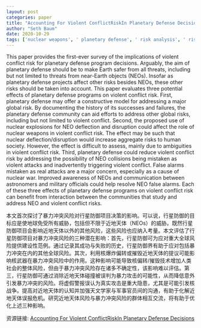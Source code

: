 ```yaml
---
layout: post
categories: paper
title: "Accounting For Violent ConflictRiskIn Planetary Defense Decisions"
author: "Seth Baum"
date: 2020-10-29
tags: ['nuclear weapons', ' planetary defense', ' risk analysis', ' risk management', ' violent conflict']
---
```


This paper provides the first-ever survey of the implications of violent conflict risk for planetary defense program decisions. Arguably, the aim of planetary defense should be to make Earth safer from all threats, including but not limited to threats from near-Earth objects (NEOs). Insofar as planetary defense projects affect other risks besides NEOs, these other risks should be taken into account. This paper evaluates three potential effects of planetary defense programs on violent conflict risk. First, planetary defense may offer a constructive model for addressing a major global risk. By documenting the history of its successes and failures, the planetary defense community can aid efforts to address other global risks, including but not limited to violent conflict. Second, the proposed use of nuclear explosions for NEO deflection and disruption could affect the role of nuclear weapons in violent conflict risk. The effect may be such that nuclear deflection/disruption would increase aggregate risks to human society. However, the effect is difficult to assess, mainly due to ambiguities in violent conflict risk. Third, planetary defense could reduce violent conflict risk by addressing the possibility of NEO collisions being mistaken as violent attacks and inadvertently triggering violent conflict. False alarms mistaken as real attacks are a major concern, especially as a cause of nuclear war. Improved awareness of NEOs and communication between astronomers and military officials could help resolve NEO false alarms. Each of these three effects of planetary defense programs on violent conflict risk can benefit from interaction between the communities that study and address NEO and violent conflict risks.

本文首次探讨了暴力冲突风险对行星防御项目决策的影响。可以说，行星防御的目标应是使地球免受所有威胁，包括但不限于近地天体（NEOs）的威胁。既然行星防御项目会影响近地天体以外的其他风险，这些风险也应纳入考量。本文评估了行星防御项目对暴力冲突风险的三种潜在影响：首先，行星防御可为应对重大全球风险提供建设性范例。通过记录其成功与失败的历史，行星防御界有助于应对包括暴力冲突在内的其他全球风险。其次，利用核爆炸偏转或摧毁近地天体的提议可能影响核武器在暴力冲突风险中的作用。这种影响可能导致核偏转/摧毁技术增加人类社会的整体风险，但由于暴力冲突风险存在诸多不确定性，该影响难以评估。第三，行星防御可通过消除近地天体碰撞被误判为暴力攻击的可能性，从而降低意外引发暴力冲突的风险。将虚假警报误认为真实攻击是重大隐患，尤其是可能引发核战争。提高对近地天体的认知并加强天文学家与军事官员间的沟通，有助于化解近地天体误报危机。研究近地天体风险与暴力冲突风险的群体相互交流，将有助于优化上述三种影响。

资源链接: [Accounting For Violent ConflictRiskIn Planetary Defense Decisions](https://papers.ssrn.com/sol3/papers.cfm?abstract_id=3689838)
